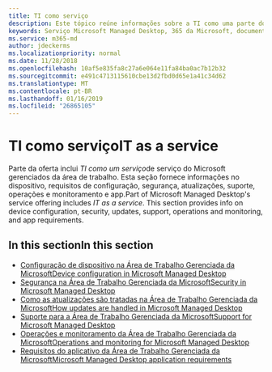 ```yaml
---
title: TI como serviço
description: Este tópico reúne informações sobre a TI como uma parte do serviço do programa Microsoft Desktop gerenciados
keywords: Serviço Microsoft Managed Desktop, 365 da Microsoft, documentação
ms.service: m365-md
author: jdeckerms
ms.localizationpriority: normal
ms.date: 11/28/2018
ms.openlocfilehash: 10af5e835fa8c27a6e064e11fa84ba0ac7b12b32
ms.sourcegitcommit: e491c4713115610cbe13d2fbd0d65e1a41c34d62
ms.translationtype: MT
ms.contentlocale: pt-BR
ms.lasthandoff: 01/16/2019
ms.locfileid: "26865105"
---
```

# <a name="it-as-a-service"></a><span data-ttu-id="b0ad2-104">TI como serviço</span><span class="sxs-lookup"><span data-stu-id="b0ad2-104">IT as a service</span></span>
<span data-ttu-id="b0ad2-p101">Parte da oferta inclui *TI como um serviço*de serviço do Microsoft gerenciados da área de trabalho. Esta seção fornece informações no dispositivo, requisitos de configuração, segurança, atualizações, suporte, operações e monitoramento e app.</span><span class="sxs-lookup"><span data-stu-id="b0ad2-p101">Part of Microsoft Managed Desktop's service offering includes *IT as a service*. This section provides info on device configuration, security, updates, support, operations and monitoring, and app requirements.</span></span> 

## <a name="in-this-section"></a><span data-ttu-id="b0ad2-107">In this section</span><span class="sxs-lookup"><span data-stu-id="b0ad2-107">In this section</span></span>

- [<span data-ttu-id="b0ad2-108">Configuração de dispositivo na Área de Trabalho Gerenciada da Microsoft</span><span class="sxs-lookup"><span data-stu-id="b0ad2-108">Device configuration in Microsoft Managed Desktop</span></span>](device-policies.md)
- [<span data-ttu-id="b0ad2-109">Segurança na Área de Trabalho Gerenciada da Microsoft</span><span class="sxs-lookup"><span data-stu-id="b0ad2-109">Security in Microsoft Managed Desktop</span></span>](security.md)
- [<span data-ttu-id="b0ad2-110">Como as atualizações são tratadas na Área de Trabalho Gerenciada da Microsoft</span><span class="sxs-lookup"><span data-stu-id="b0ad2-110">How updates are handled in Microsoft Managed Desktop</span></span>](updates.md)
- [<span data-ttu-id="b0ad2-111">Suporte para a Área de Trabalho Gerenciada da Microsoft</span><span class="sxs-lookup"><span data-stu-id="b0ad2-111">Support for Microsoft Managed Desktop</span></span>](support.md)
- [<span data-ttu-id="b0ad2-112">Operações e monitoramento da Área de Trabalho Gerenciada da Microsoft</span><span class="sxs-lookup"><span data-stu-id="b0ad2-112">Operations and monitoring for Microsoft Managed Desktop</span></span>](operations-and-monitoring.md)
- [<span data-ttu-id="b0ad2-113">Requisitos do aplicativo da Área de Trabalho Gerenciada da Microsoft</span><span class="sxs-lookup"><span data-stu-id="b0ad2-113">Microsoft Managed Desktop application requirements</span></span>](mmd-app-requirements.md)
